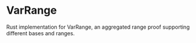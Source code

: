 # VarRange
Rust implementation for VarRange, an aggregated range proof supporting different bases and ranges.
